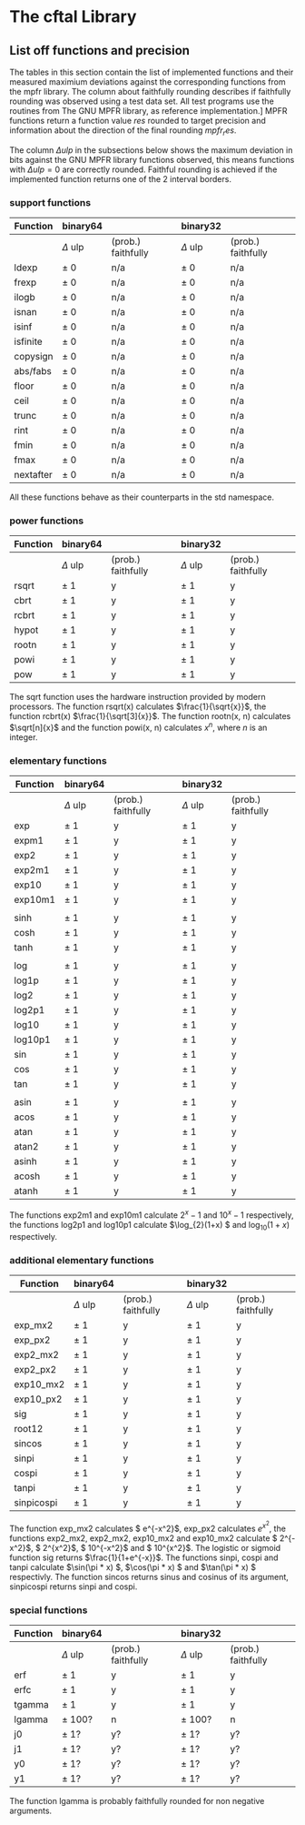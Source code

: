# The cftal Library

## List off functions and precision

The tables in this section contain the list of implemented functions and
their measured maximium deviations against the corresponding functions
from the mpfr library. The column about faithfully rounding describes 
if faithfully rounding was observed using a test data set.
All test programs use the routines from The GNU MPFR library,  as reference
implementation.]
MPFR functions return a function value $res$ rounded to target precision
and information about the direction of the final rounding $mpfr_res$.

The column $\Delta ulp$ in the subsections below shows the maximum
deviation in bits against the GNU MPFR library functions observed,
this means functions with $\Delta ulp = 0$ are correctly rounded.
Faithful rounding is achieved if the implemented function returns
one of the 2 interval borders.

### support functions

| Function | binary64 |  | binary32 | |
| --- | --- | ---| --- | ---|
| | $\Delta$ ulp | (prob.) faithfully | $\Delta$ ulp | (prob.) faithfully |
|ldexp | $\pm$ 0 | n/a  | $\pm$ 0 | n/a |
|frexp | $\pm$ 0 | n/a  | $\pm$ 0 | n/a |
|ilogb | $\pm$ 0 | n/a  | $\pm$ 0 | n/a |
|isnan | $\pm$ 0 | n/a  | $\pm$ 0 | n/a |
|isinf | $\pm$ 0 | n/a  | $\pm$ 0 | n/a |
|isfinite | $\pm$ 0 | n/a  | $\pm$ 0 | n/a |
|copysign | $\pm$ 0 | n/a  | $\pm$ 0 | n/a |
|abs/fabs | $\pm$ 0 | n/a  | $\pm$ 0 | n/a |
|floor | $\pm$ 0 | n/a  | $\pm$ 0 | n/a |
|ceil | $\pm$ 0 | n/a  | $\pm$ 0 | n/a |
|trunc | $\pm$ 0 | n/a  | $\pm$ 0 | n/a |
|rint | $\pm$ 0 | n/a  | $\pm$ 0 | n/a |
|fmin | $\pm$ 0 | n/a  | $\pm$ 0 | n/a |
|fmax | $\pm$ 0 | n/a  | $\pm$ 0 | n/a |
|nextafter | $\pm$ 0 | n/a  | $\pm$ 0 | n/a |

All these functions behave as their counterparts in the std namespace.

### power functions

| Function | binary64 |  | binary32 | |
| --- | --- | ---| --- | ---|
| | $\Delta$ ulp | (prob.) faithfully | $\Delta$ ulp | (prob.) faithfully |
|rsqrt | $\pm$ 1 | y  | $\pm$ 1 | y |
|cbrt | $\pm$ 1 | y  | $\pm$ 1 | y |
|rcbrt | $\pm$ 1 | y  | $\pm$ 1 | y |
|hypot | $\pm$ 1 | y  | $\pm$ 1 | y |
|rootn | $\pm$ 1 | y  | $\pm$ 1 | y |
|powi | $\pm$ 1 | y  | $\pm$ 1 | y |
|pow | $\pm$ 1 | y  | $\pm$ 1 | y |

The sqrt function uses the hardware instruction provided by modern processors.
The function rsqrt(x) calculates $\frac{1}{\sqrt{x}}$, the function
rcbrt(x) $\frac{1}{\sqrt[3]{x}}$.
The function rootn(x, n) calculates $\sqrt[n]{x}$ and
the function powi(x, n) calculates $x^n$, where $n$ is an integer.

### elementary functions

| Function | binary64 |  | binary32 | |
| --- | --- | ---| --- | ---|
| | $\Delta$ ulp | (prob.) faithfully | $\Delta$ ulp | (prob.) faithfully |
|exp | $\pm$ 1 | y  | $\pm$ 1 | y |
|expm1 | $\pm$ 1 | y  | $\pm$ 1 | y |
|exp2 | $\pm$ 1 | y  | $\pm$ 1 | y |
|exp2m1 | $\pm$ 1 | y  | $\pm$ 1 | y |
|exp10 | $\pm$ 1 | y  | $\pm$ 1 | y |
|exp10m1 | $\pm$ 1 | y  | $\pm$ 1 | y |
|||||    
|sinh | $\pm$ 1 | y  | $\pm$ 1 | y |
|cosh | $\pm$ 1 | y  | $\pm$ 1 | y |
|tanh | $\pm$ 1 | y  | $\pm$ 1 | y |
|||||
|log | $\pm$ 1 | y  | $\pm$ 1 | y |
|log1p | $\pm$ 1 | y  | $\pm$ 1 | y |
|log2 | $\pm$ 1 | y  | $\pm$ 1 | y |
|log2p1 | $\pm$ 1 | y  | $\pm$ 1 | y |
|log10 | $\pm$ 1 | y  | $\pm$ 1 | y |
|log10p1 | $\pm$ 1 | y  | $\pm$ 1 | y |
|sin | $\pm$ 1 | y  | $\pm$ 1 | y |
|cos | $\pm$ 1 | y  | $\pm$ 1 | y |
|tan | $\pm$ 1 | y  | $\pm$ 1 | y |
|||||
|asin | $\pm$ 1 | y  | $\pm$ 1 | y |
|acos | $\pm$ 1 | y  | $\pm$ 1 | y |
|atan | $\pm$ 1 | y  | $\pm$ 1 | y |
|atan2 | $\pm$ 1 | y  | $\pm$ 1 | y |
|asinh | $\pm$ 1 | y  | $\pm$ 1 | y |
|acosh | $\pm$ 1 | y  | $\pm$ 1 | y |
|atanh | $\pm$ 1 | y  | $\pm$ 1 | y |

The functions exp2m1 and exp10m1 calculate $2^x-1$ and $10^x-1$ respectively,
the functions log2p1 and log10p1 calculate $\log_{2}(1+x) $ and $\log_{10}(1+x)$
respectively.

### additional elementary functions

| Function | binary64 |  | binary32 | |
| --- | --- | ---| --- | ---|
| | $\Delta$ ulp | (prob.) faithfully | $\Delta$ ulp | (prob.) faithfully |
|exp_mx2 | $\pm$ 1 | y  | $\pm$ 1 | y |
|exp_px2 | $\pm$ 1 | y  | $\pm$ 1 | y |
|exp2_mx2 | $\pm$ 1 | y  | $\pm$ 1 | y |
|exp2_px2 | $\pm$ 1 | y  | $\pm$ 1 | y |
|exp10_mx2 | $\pm$ 1 | y  | $\pm$ 1 | y |
|exp10_px2 | $\pm$ 1 | y  | $\pm$ 1 | y |
|sig | $\pm$ 1 | y  | $\pm$ 1 | y |
|root12 | $\pm$ 1 | y  | $\pm$ 1 | y |
|sincos | $\pm$ 1 | y  | $\pm$ 1 | y |
|sinpi | $\pm$ 1 | y  | $\pm$ 1 | y |
|cospi | $\pm$ 1 | y  | $\pm$ 1 | y |
|tanpi | $\pm$ 1 | y  | $\pm$ 1 | y |
|sinpicospi | $\pm$ 1 | y  | $\pm$ 1 | y |

The function exp\_mx2 calculates $ e^{-x^2}$, exp\_px2 calculates
$e^{x^2}$, the functions exp2\_mx2, exp2\_mx2, exp10\_mx2 and
exp10\_mx2 calculate $ 2^{-x^2}$, $ 2^{x^2}$, $ 10^{-x^2}$ and $
10^{x^2}$.
The logistic or sigmoid
function sig returns $\frac{1}{1+e^{-x}}$.
The functions sinpi, cospi and tanpi calculate $\sin(\pi *
x) $, $\cos(\pi * x) $ and $\tan(\pi * x) $ respectivly.  The function
sincos returns sinus and cosinus of its argument, sinpicospi returns
sinpi and cospi.

### special functions

| Function | binary64 |  | binary32 | |
| --- | --- | ---| --- | ---|
| | $\Delta$ ulp | (prob.) faithfully | $\Delta$ ulp | (prob.) faithfully |
|erf | $\pm$ 1 | y  | $\pm$ 1 | y |
|erfc | $\pm$ 1 | y  | $\pm$ 1 | y |
|tgamma | $\pm$ 1 | y  | $\pm$ 1 | y |
|lgamma | $\pm$ 100? | n  | $\pm$ 100? | n |
|j0 | $\pm$ 1? | y?  | $\pm$ 1? | y? |
|j1 | $\pm$ 1? | y?  | $\pm$ 1? | y? |
|y0 | $\pm$ 1? | y?  | $\pm$ 1? | y? |
|y1 | $\pm$ 1? | y?  | $\pm$ 1? | y? |

The function lgamma is probably faithfully rounded for non negative arguments.
